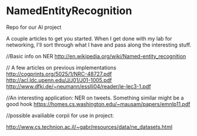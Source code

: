 NamedEntityRecognition
======================

Repo for our AI project

A couple articles to get you started. When I get done with my lab for networking, I'll sort through what I have and pass along the interesting stuff.

//Basic info on NER
http://en.wikipedia.org/wiki/Named-entity_recognition

// A few articles on previous implementations
http://cogprints.org/5025/1/NRC-48727.pdf
http://acl.ldc.upenn.edu/J/J01/J01-1005.pdf
http://www.dfki.de/~neumann/esslli04/reader/ie-lec3-1.pdf

//An interesting application: NER on tweets. Something similar might be a good hook
https://homes.cs.washington.edu/~mausam/papers/emnlp11.pdf

//possible availiable corpii for use in project:

http://www.cs.technion.ac.il/~gabr/resources/data/ne_datasets.html
